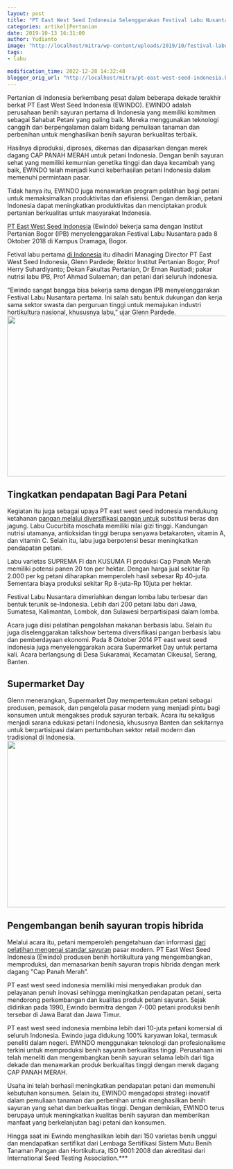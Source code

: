 ```yaml
---
layout: post
title: "PT East West Seed Indonesia Selenggarakan Festival Labu Nusantara Tahunan"
categories: artikel|Pertanian
date: 2019-10-13 16:31:00
author: Yudianto
image: "http://localhost/mitra/wp-content/uploads/2019/10/festival-labu.jpg"
tags:
- labu

modification_time: 2022-12-28 14:32:48
blogger_orig_url: "http://localhost/mitra/pt-east-west-seed-indonesia.html"
---
```


Pertanian di Indonesia berkembang pesat dalam beberapa dekade terakhir berkat PT East West Seed Indonesia (EWINDO). EWINDO adalah perusahaan benih sayuran pertama di Indonesia yang memiliki komitmen sebagai Sahabat Petani yang paling baik. Mereka menggunakan teknologi canggih dan berpengalaman dalam bidang pemuliaan tanaman dan perbenihan untuk menghasilkan benih sayuran berkualitas terbaik.

Hasilnya diproduksi, diproses, dikemas dan dipasarkan dengan merek dagang CAP PANAH MERAH untuk petani Indonesia. Dengan benih sayuran sehat yang memiliki kemurnian genetika tinggi dan daya kecambah yang baik, EWINDO telah menjadi kunci keberhasilan petani Indonesia dalam memenuhi permintaan pasar.

Tidak hanya itu, EWINDO juga menawarkan program pelatihan bagi petani untuk memaksimalkan produktivitas dan efisiensi. Dengan demikian, petani Indonesia dapat meningkatkan produktivitas dan menciptakan produk pertanian berkualitas untuk masyarakat Indonesia.

<a href="https://www.panahmerah.id/home" rel="nofollow">PT East West Seed Indonesia</a> (Ewindo) bekerja sama dengan Institut Pertanian Bogor (IPB) menyelenggarakan Festival Labu Nusantara pada 8 Oktober 2018 di Kampus Dramaga, Bogor.

Fetival labu pertama <a id="" class="" style="width: auto !important;" href="http://127.0.0.1/mitra/potensi-budidaya-perikanan-di.html">di Indonesia</a> itu dihadiri Managing Director PT East West Seed Indonesia, Glenn Pardede; Rektor Institut Pertanian Bogor, Prof Herry Suhardiyanto; Dekan Fakultas Pertanian, Dr Ernan Rustiadi; pakar nutrisi labu IPB, Prof Ahmad Sulaeman; dan petani dari seluruh Indonesia.

“Ewindo sangat bangga bisa bekerja sama dengan IPB menyelenggarakan Festival Labu Nusantara pertama. Ini salah satu bentuk dukungan dan kerja sama sektor swasta dan perguruan tinggi untuk memajukan industri hortikultura nasional, khususnya labu,” ujar Glenn Pardede.
<a href="http://127.0.0.1/mitra/wp-content/uploads/2019/10/East-West-Seed-Indonesia_640x371.jpg"><img class="aligncenter wp-image-15914 size-full" src="http://127.0.0.1/mitra/wp-content/uploads/2019/10/East-West-Seed-Indonesia_640x371.jpg" alt="" width="640" height="371" /></a>
<h2>Tingkatkan pendapatan Bagi Para Petani</h2>
Kegiatan itu juga sebagai upaya PT east west seed indonesia mendukung ketahanan <a class="" style="width: auto !important;" href="http://127.0.0.1/mitra/manfaat-program-kawasan-rumah-pangan.html" data-wpil-post-to-id="">pangan melalui diversifikasi pangan untuk</a> substitusi beras dan jagung. Labu Cucurbita moschata memiliki nilai gizi tinggi. Kandungan nutrisi utamanya, antioksidan tinggi berupa senyawa betakaroten, vitamin A, dan vitamin C. Selain itu, labu juga berpotensi besar meningkatkan pendapatan petani.

Labu varietas SUPREMA Fl dan KUSUMA Fl produksi Cap Panah Merah memiliki potensi panen 20 ton per hektar. Dengan harga jual sekitar Rp 2.000 per kg petani diharapkan memperoleh hasil sebesar Rp 40-juta. Sementara biaya produksi sekitar Rp 8-juta-Rp 10juta per hektar.

Festival Labu Nusantara dimeriahkan dengan lomba labu terbesar dan bentuk terunik se-lndonesia. Lebih dari 200 petani labu dari Jawa, Sumatesa, Kalimantan, Lombok, dan Sulawesi berpartisipasi dalam lomba.

Acara juga diisi pelatihan pengolahan makanan berbasis labu. Selain itu juga diselenggarakan talkshow bertema diversifikasi pangan berbasis labu dan pemberdayaan ekonomi. Pada 8 Oktober 2014 PT east west seed indonesia juga menyelenggarakan acara Supermarket Day untuk pertama kali. Acara berlangsung di Desa Sukaramai, Kecamatan Cikeusal, Serang, Banten.
<h2>Supermarket Day</h2>
Glenn menerangkan, Supermarket Day mempertemukan petani sebagai produsen, pemasok, dan pengelola pasar modern yang menjadi pintu bagi konsumen untuk mengakses produk sayuran terbaik. Acara itu sekaligus menjadi sarana edukasi petani Indonesia, khususnya Banten dan sekitarnya untuk berpartisipasi dalam pertumbuhan sektor retail modern dan tradisional di Indonesia.
<a href="http://127.0.0.1/mitra/wp-content/uploads/2019/10/East-West-Seed-Indonesia_640x384.jpg"><img class="aligncenter wp-image-15915 size-full" src="http://127.0.0.1/mitra/wp-content/uploads/2019/10/East-West-Seed-Indonesia_640x384.jpg" alt="" width="640" height="384" /></a>
<h2>Pengembangan benih sayuran tropis hibrida</h2>
Melalui acara itu, petani memperoleh pengetahuan dan informasi <a class="" style="width: auto !important;" href="http://127.0.0.1/mitra/4-sayuran-varietas-unggul-dari-negeri.html" data-wpil-post-to-id="">dari pelatihan mengenai standar sayuran</a> pasar modern. PT East West Seed Indonesia (Ewindo) produsen benih hortikultura yang mengembangkan, memproduksi, dan memasarkan benih sayuran tropis hibrida dengan merk dagang "Cap Panah Merah”.

PT east west seed indonesia memiliki misi menyediakan produk dan pelayanan penuh inovasi sehingga meningkatkan pendapatan petani, serta mendorong perkembangan dan kualitas produk petani sayuran. Sejak didirikan pada 1990, Ewindo bermitra dengan 7-000 petani produksi benih tersebar di Jawa Barat dan Jawa Timur.

PT east west seed indonesia membina lebih dari 10-juta petani komersial di seluruh Indonesia. Ewindo juga didukung 100% karyawan lokal, termasuk peneliti dalam negeri. EWINDO menggunakan teknologi dan profesionalisme terkini untuk memproduksi benih sayuran berkualitas tinggi. Perusahaan ini telah meneliti dan mengembangkan benih sayuran selama lebih dari tiga dekade dan menawarkan produk berkualitas tinggi dengan merek dagang CAP PANAH MERAH.

Usaha ini telah berhasil meningkatkan pendapatan petani dan memenuhi kebutuhan konsumen. Selain itu, EWINDO mengadopsi strategi inovatif dalam pemuliaan tanaman dan perbenihan untuk menghasilkan benih sayuran yang sehat dan berkualitas tinggi. Dengan demikian, EWINDO terus berupaya untuk meningkatkan kualitas benih sayuran dan memberikan manfaat yang berkelanjutan bagi petani dan konsumen.

Hingga saat ini Ewindo menghasilkan lebih dari 150 varietas benih unggul dan mendapatkan sertifikat dari Lembaga Sertifikasi Sistem Mutu Benih Tanaman Pangan dan Hortikultura, ISO 9001:2008 dan akreditasi dari International Seed Testing Association.***
